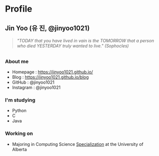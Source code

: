 # Profile
## Jin Yoo (유 진, @jinyoo1021)

> ###### *"TODAY that you have lived in vain is the TOMORROW that a person who died YESTERDAY truly wanted to live."* (Sophocles)

### About me
- Homepage : https://jinyoo1021.github.io/
- Blog : https://jinyoo1021.github.io/blog
- GitHub : @jinyoo1021
- Instagram : @jinyoo1021

### I'm studying
- Python
- C
- Java

### Working on
- Majoring in Computing Science [Specialization](https://www.ualberta.ca/computing-science/undergraduate-studies/programs-and-admissions/specialization.html) at the University of Alberta

